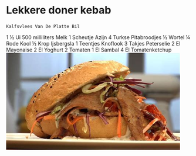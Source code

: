 # Lekkere doner kebab
	Kalfsvlees Van De Platte Bil
1 ½	Ui
500 milliliters	Melk
1	Scheutje Azijn
4	Turkse Pitabroodjes
½	Wortel
¼	Rode Kool
½	Krop Ijsbergsla
1	Teentjes Knoflook
3	Takjes Peterselie
2	El Mayonaise
2	El Yoghurt
2	Tomaten
1	El Sambal
4	El Tomatenketchup
![plaatje van doner](doner.jpg)
